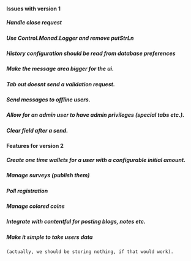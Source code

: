 #### Issues with version 1

##### Handle close request
##### Use Control.Monad.Logger and remove putStrLn
##### History configuration should be read from database preferences
##### Make the message area bigger for the ui.
##### Tab out doesnt send a validation request.
##### Send messages to offline users.
##### Allow for an admin user to have admin privileges (special tabs etc.).
##### Clear field after a send.


#### Features for version 2

##### Create one time wallets for a user with a configurable initial amount.
##### Manage surveys (publish them)
##### Poll registration
##### Manage colored coins
##### Integrate with contentful for posting blogs, notes etc.
##### Make it simple to take users data 
	(actually, we should be storing nothing, if that would work).



